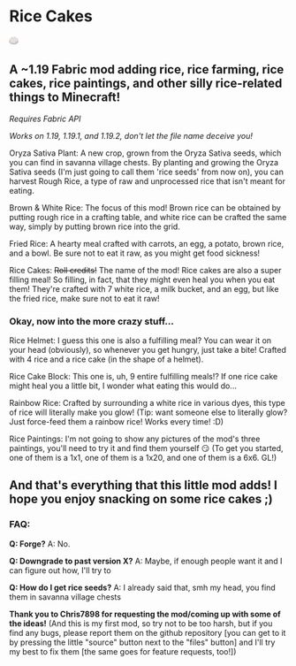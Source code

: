 # Rice Cakes
![The rice cake texture](src/main/resources/assets/ricecakes/textures/item/rice_cake.png)
## A ~1.19 Fabric mod adding rice, rice farming, rice cakes, rice paintings, and other silly rice-related things to Minecraft!

_Requires Fabric API_

_Works on 1.19, 1.19.1, and 1.19.2, don't let the file name deceive you!_


Oryza Sativa Plant:
A new crop, grown from the Oryza Sativa seeds, which you can find in savanna village chests. By planting and growing the Oryza Sativa seeds (I'm just going to call them 'rice seeds' from now on), you can harvest Rough Rice, a type of raw and unprocessed rice that isn't meant for eating.

Brown & White Rice:
The focus of this mod! Brown rice can be obtained by putting rough rice in a crafting table, and white rice can be crafted the same way, simply by putting brown rice into the grid.

Fried Rice:
A hearty meal crafted with carrots, an egg, a potato, brown rice, and a bowl. Be sure not to eat it raw, as you might get food sickness!

Rice Cakes:
~~Roll credits!~~ The name of the mod! Rice cakes are also a super filling meal! So filling, in fact, that they might even heal you when you eat them! They're crafted with 7 white rice, a milk bucket, and an egg, but like the fried rice, make sure not to eat it raw!

### Okay, now into the more crazy stuff...

Rice Helmet:
I guess this one is also a fulfilling meal? You can wear it on your head (obviously), so whenever you get hungry, just take a bite! Crafted with 4 rice and a rice cake (in the shape of a helmet).

Rice Cake Block:
This one is, uh, 9 entire fulfilling meals!? If one rice cake might heal you a little bit, I wonder what eating this would do...

Rainbow Rice:
Crafted by surrounding a white rice in various dyes, this type of rice will literally make you glow! (Tip: want someone else to literally glow? Just force-feed them a rainbow rice! Works every time! :D)

Rice Paintings:
I'm not going to show any pictures of the mod's three paintings, you'll need to try it and find them yourself :smirk:
 (To get you started, one of them is a 1x1, one of them is a 1x20, and one of them is a 6x6. GL!)



## And that's everything that this little mod adds! I hope you enjoy snacking on some rice cakes ;)


### FAQ:
**Q: Forge?**
A: No.

**Q: Downgrade to past version X?**
A: Maybe, if enough people want it and I can figure out how, I'll try to

**Q: How do I get rice seeds?**
A: I already said that, smh my head, you find them in savanna village chests

__Thank you to Chris7898 for requesting the mod/coming up with some of the ideas!__
(And this is my first mod, so try not to be too harsh, but if you find any bugs, please report them on the github repository [you can get to it by pressing the little "source" button next to the "files" button] and I'll try my best to fix them [the same goes for feature requests, too!])
